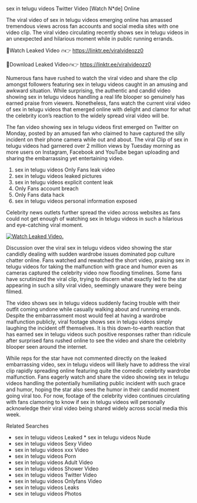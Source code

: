 ﻿sex in telugu videos Twitter Video [Watch N*de] Online

The viral video of ﻿sex in telugu videos emerging online has amassed tremendous views across fan accounts and social media sites with one video clip. The viral video circulating recently shows ﻿sex in telugu videos in an unexpected and hilarious moment while in public running errands. 

🔴Watch Leaked Video 🔥👉  https://linktr.ee/viralvideozz0 

🔴Download Leaked Video🔥👉  https://linktr.ee/viralvideozz0 

Numerous fans have rushed to watch the viral video and share the clip amongst followers featuring ﻿sex in telugu videos caught in an amusing and awkward situation. While surprising, the authentic and candid video showing ﻿sex in telugu videos handling a real life blooper so genuinely has earned praise from viewers. Nonetheless, fans watch the current viral video of ﻿sex in telugu videos that emerged online with delight and clamor for what the celebrity icon’s reaction to the widely spread viral video will be.

The fan video showing ﻿sex in telugu videos first emerged on Twitter on Monday, posted by an amused fan who claimed to have captured the silly incident on their phone camera while out and about. The viral Clip of ﻿sex in telugu videos had garnered over 2 million views by Tuesday morning as more users on Instagram, Facebook and YouTube began uploading and sharing the embarrassing yet entertaining video. 

1. ﻿sex in telugu videos Only Fans leak video
2. ﻿sex in telugu videos leaked pictures
3. ﻿sex in telugu videos explicit content leak
4. Only Fans account breach
5. Only Fans data hack
6. ﻿sex in telugu videos personal information exposed

Celebrity news outlets further spread the video across websites as fans could not get enough of watching ﻿sex in telugu videos in such a hilarious and eye-catching viral moment. 

[![Watch Leaked Video.](https://miro.medium.com/v2/resize:fit:828/format:webp/1*cilzJN44JGOrTw9NJCrNHA.gif "Watch Leaked Video")](https://linktr.ee/viralvideozz0)

Discussion over the viral ﻿sex in telugu videos video showing the star candidly dealing with sudden wardrobe issues dominated pop culture chatter online. Fans watched and rewatched the short video, praising ﻿sex in telugu videos for taking the malfunction with grace and humor even as cameras captured the celebrity video now flooding timelines. Some fans have scrutinized the viral clip, trying to discern what exactly led to the star appearing in such a silly viral video, seemingly unaware they were being filmed.

The video shows ﻿sex in telugu videos suddenly facing trouble with their outfit coming undone while casually walking about and running errands. Despite the embarrassment most would feel at having a wardrobe malfunction publicly, viral footage shows ﻿sex in telugu videos simply laughing the incident off themselves. It is this down-to-earth reaction that has earned ﻿sex in telugu videos such positive responses rather than ridicule after surprised fans rushed online to see the video and share the celebrity blooper seen around the internet.  

While reps for the star have not commented directly on the leaked embarrassing video, ﻿sex in telugu videos will likely have to address the viral clip rapidly spreading online featuring quite the comedic celebrity wardrobe malfunction. Fans eagerly watch and share the video showing ﻿sex in telugu videos handling the potentially humiliating public incident with such grace and humor, hoping the star also sees the humor in their candid moment going viral too. For now, footage of the celebrity video continues circulating with fans clamoring to know if ﻿sex in telugu videos will personally acknowledge their viral video being shared widely across social media this week.

Related Searches
* ﻿sex in telugu videos Leaked
﻿* sex in telugu videos Nude
* ﻿sex in telugu videos Sexy Video
* ﻿sex in telugu videos xxx Video
* ﻿sex in telugu videos Porn
* ﻿sex in telugu videos Adult Video
* ﻿sex in telugu videos Shower Video
* ﻿sex in telugu videos Twitter Video
* ﻿sex in telugu videos Onlyfans Video
* ﻿sex in telugu videos Leaks
* ﻿sex in telugu videos Photos